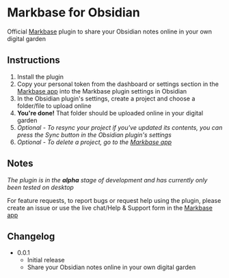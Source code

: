 # Markbase for Obsidian

Official [Markbase](https://markbase.xyz) plugin to share your Obsidian notes online in your own digital garden

## Instructions

1. Install the plugin
2. Copy your personal token from the dashboard or settings section in the [Markbase app](https://app.markbase.xyz) into the Markbase plugin settings in Obsidian
3. In the Obsidian plugin's settings, create a project and choose a folder/file to upload online
4. **You're done!** That folder should be uploaded online in your digital garden
5. *Optional - To resync your project if you've updated its contents, you can press the Sync button in the Obsidian plugin's settings*
6. *Optional - To delete a project, go to the [Markbase app](https://app.markbase.xyz)*

## Notes

*The plugin is in the **alpha** stage of development and has currently only been tested on desktop*

For feature requests, to report bugs or request help using the plugin, please create an issue or use the live chat/Help & Support form in the [Markbase app](https://app.markbase.xyz)

## Changelog

- 0.0.1
  - Initial release
  - Share your Obsidian notes online in your own digital garden
